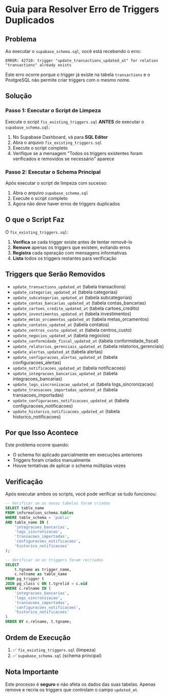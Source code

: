 # Guia para Resolver Erro de Triggers Duplicados

## Problema
Ao executar o `supabase_schema.sql`, você está recebendo o erro:
```
ERROR: 42710: trigger "update_transactions_updated_at" for relation "transactions" already exists
```

Este erro ocorre porque o trigger já existe na tabela `transactions` e o PostgreSQL não permite criar triggers com o mesmo nome.

## Solução

### Passo 1: Executar o Script de Limpeza
Execute o script `fix_existing_triggers.sql` **ANTES** de executar o `supabase_schema.sql`:

1. No Supabase Dashboard, vá para **SQL Editor**
2. Abra o arquivo `fix_existing_triggers.sql`
3. Execute o script completo
4. Verifique se a mensagem "Todos os triggers existentes foram verificados e removidos se necessário" aparece

### Passo 2: Executar o Schema Principal
Após executar o script de limpeza com sucesso:

1. Abra o arquivo `supabase_schema.sql`
2. Execute o script completo
3. Agora não deve haver erros de triggers duplicados

## O que o Script Faz

O `fix_existing_triggers.sql`:

1. **Verifica** se cada trigger existe antes de tentar removê-lo
2. **Remove** apenas os triggers que existem, evitando erros
3. **Registra** cada operação com mensagens informativas
4. **Lista** todos os triggers restantes para verificação

## Triggers que Serão Removidos

- `update_transactions_updated_at` (tabela transactions)
- `update_categorias_updated_at` (tabela categorias)
- `update_subcategorias_updated_at` (tabela subcategorias)
- `update_contas_bancarias_updated_at` (tabela contas_bancarias)
- `update_cartoes_credito_updated_at` (tabela cartoes_credito)
- `update_investimentos_updated_at` (tabela investimentos)
- `update_metas_orcamentos_updated_at` (tabela metas_orcamentos)
- `update_contatos_updated_at` (tabela contatos)
- `update_centros_custo_updated_at` (tabela centros_custo)
- `update_negocios_updated_at` (tabela negocios)
- `update_conformidade_fiscal_updated_at` (tabela conformidade_fiscal)
- `update_relatorios_gerenciais_updated_at` (tabela relatorios_gerenciais)
- `update_alertas_updated_at` (tabela alertas)
- `update_configuracoes_alertas_updated_at` (tabela configuracoes_alertas)
- `update_notificacoes_updated_at` (tabela notificacoes)
- `update_integracoes_bancarias_updated_at` (tabela integracoes_bancarias)
- `update_logs_sincronizacao_updated_at` (tabela logs_sincronizacao)
- `update_transacoes_importadas_updated_at` (tabela transacoes_importadas)
- `update_configuracoes_notificacoes_updated_at` (tabela configuracoes_notificacoes)
- `update_historico_notificacoes_updated_at` (tabela historico_notificacoes)

## Por que Isso Acontece

Este problema ocorre quando:
- O schema foi aplicado parcialmente em execuções anteriores
- Triggers foram criados manualmente
- Houve tentativas de aplicar o schema múltiplas vezes

## Verificação

Após executar ambos os scripts, você pode verificar se tudo funcionou:

```sql
-- Verificar se as novas tabelas foram criadas
SELECT table_name 
FROM information_schema.tables 
WHERE table_schema = 'public' 
AND table_name IN (
    'integracoes_bancarias', 
    'logs_sincronizacao', 
    'transacoes_importadas',
    'configuracoes_notificacoes', 
    'historico_notificacoes'
);

-- Verificar se os triggers foram recriados
SELECT 
    t.tgname as trigger_name,
    c.relname as table_name
FROM pg_trigger t
JOIN pg_class c ON t.tgrelid = c.oid
WHERE c.relname IN (
    'integracoes_bancarias', 
    'logs_sincronizacao', 
    'transacoes_importadas',
    'configuracoes_notificacoes', 
    'historico_notificacoes'
)
ORDER BY c.relname, t.tgname;
```

## Ordem de Execução

1. ✅ `fix_existing_triggers.sql` (limpeza)
2. ✅ `supabase_schema.sql` (schema principal)

## Nota Importante

Este processo é **seguro** e não afeta os dados das suas tabelas. Apenas remove e recria os triggers que controlam o campo `updated_at`.
